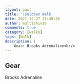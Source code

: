 ```yaml
---
layout: post
title: 'Cooldown Walk'
date: 2021-12-27 11:49:20
author: multishiv19
comments: true
category: [walks]
tags: [Walk]
description: |
    Gear: Brooks Adrenaline<br/>
---
```


## Gear
Brooks Adrenaline



<div width='100%' class='strava-embed-placeholder' data-embed-type='activity' data-embed-id='6431515782'></div>
<script src='https://strava-embeds.com/embed.js'></script>
